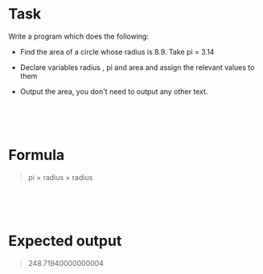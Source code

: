 # Task

Write a program which does the following:

- Find the area of a circle whose radius is 8.9. Take pi = 3.14

- Declare variables radius , pi and area and assign the relevant values to them

- Output the area, you don't need to output any other text.

&nbsp;

&nbsp;

# Formula

> pi × radius × radius

&nbsp;

&nbsp;

# Expected output

> 248.71940000000004
